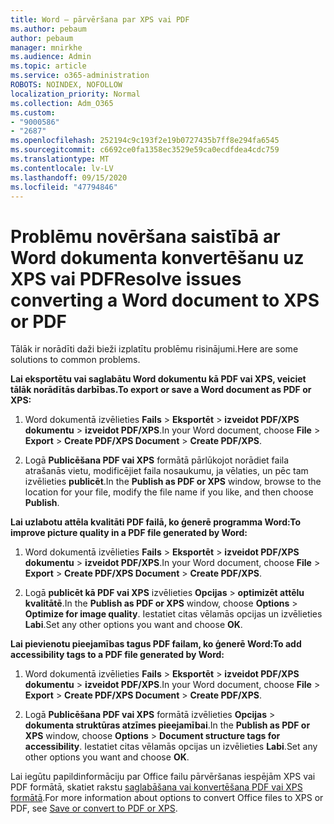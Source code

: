 ```yaml
---
title: Word — pārvēršana par XPS vai PDF
ms.author: pebaum
author: pebaum
manager: mnirkhe
ms.audience: Admin
ms.topic: article
ms.service: o365-administration
ROBOTS: NOINDEX, NOFOLLOW
localization_priority: Normal
ms.collection: Adm_O365
ms.custom:
- "9000586"
- "2687"
ms.openlocfilehash: 252194c9c193f2e19b0727435b7ff8e294fa6545
ms.sourcegitcommit: c6692ce0fa1358ec3529e59ca0ecdfdea4cdc759
ms.translationtype: MT
ms.contentlocale: lv-LV
ms.lasthandoff: 09/15/2020
ms.locfileid: "47794846"
---
```

# <a name="resolve-issues-converting-a-word-document-to-xps-or-pdf"></a><span data-ttu-id="87678-102">Problēmu novēršana saistībā ar Word dokumenta konvertēšanu uz XPS vai PDF</span><span class="sxs-lookup"><span data-stu-id="87678-102">Resolve issues converting a Word document to XPS or PDF</span></span>

<span data-ttu-id="87678-103">Tālāk ir norādīti daži bieži izplatītu problēmu risinājumi.</span><span class="sxs-lookup"><span data-stu-id="87678-103">Here are some solutions to common problems.</span></span> 

<span data-ttu-id="87678-104">**Lai eksportētu vai saglabātu Word dokumentu kā PDF vai XPS, veiciet tālāk norādītās darbības.**</span><span class="sxs-lookup"><span data-stu-id="87678-104">**To export or save a Word document as PDF or XPS:**</span></span>

1. <span data-ttu-id="87678-105">Word dokumentā izvēlieties **Fails**  >  **Eksportēt**  >  **izveidot PDF/XPS dokumentu**  >  **izveidot PDF/XPS**.</span><span class="sxs-lookup"><span data-stu-id="87678-105">In your Word document, choose  **File** > **Export** > **Create PDF/XPS Document** > **Create PDF/XPS**.</span></span>

2. <span data-ttu-id="87678-106">Logā **Publicēšana PDF vai XPS** formātā pārlūkojot norādiet faila atrašanās vietu, modificējiet faila nosaukumu, ja vēlaties, un pēc tam izvēlieties **publicēt**.</span><span class="sxs-lookup"><span data-stu-id="87678-106">In the **Publish as PDF or XPS** window, browse to the location for your file, modify the file name if you like, and then choose **Publish**.</span></span>

<span data-ttu-id="87678-107">**Lai uzlabotu attēla kvalitāti PDF failā, ko ģenerē programma Word:**</span><span class="sxs-lookup"><span data-stu-id="87678-107">**To improve picture quality in a PDF file generated by Word:**</span></span>

1. <span data-ttu-id="87678-108">Word dokumentā izvēlieties **Fails**  >  **Eksportēt**  >  **izveidot PDF/XPS dokumentu**  >  **izveidot PDF/XPS**.</span><span class="sxs-lookup"><span data-stu-id="87678-108">In your Word document, choose  **File** > **Export** > **Create PDF/XPS Document** > **Create PDF/XPS**.</span></span>

2. <span data-ttu-id="87678-109">Logā **publicēt kā PDF vai XPS** izvēlieties **Opcijas**  >  **optimizēt attēlu kvalitātē**.</span><span class="sxs-lookup"><span data-stu-id="87678-109">In the **Publish as PDF or XPS** window, choose **Options** > **Optimize for image quality**.</span></span> <span data-ttu-id="87678-110">Iestatiet citas vēlamās opcijas un izvēlieties **Labi**.</span><span class="sxs-lookup"><span data-stu-id="87678-110">Set any other options you want and choose **OK**.</span></span> 

<span data-ttu-id="87678-111">**Lai pievienotu pieejamības tagus PDF failam, ko ģenerē Word:**</span><span class="sxs-lookup"><span data-stu-id="87678-111">**To add accessibility tags to a PDF file generated by Word:**</span></span>
 
1. <span data-ttu-id="87678-112">Word dokumentā izvēlieties **Fails**  >  **Eksportēt**  >  **izveidot PDF/XPS dokumentu**  >  **izveidot PDF/XPS**.</span><span class="sxs-lookup"><span data-stu-id="87678-112">In your Word document, choose  **File** > **Export** > **Create PDF/XPS Document** > **Create PDF/XPS**.</span></span>

2. <span data-ttu-id="87678-113">Logā **Publicēšana PDF vai XPS** formātā izvēlieties **Opcijas**  >  **dokumenta struktūras atzīmes pieejamībai**.</span><span class="sxs-lookup"><span data-stu-id="87678-113">In the **Publish as PDF or XPS** window, choose **Options** > **Document structure tags for accessibility**.</span></span> <span data-ttu-id="87678-114">Iestatiet citas vēlamās opcijas un izvēlieties **Labi**.</span><span class="sxs-lookup"><span data-stu-id="87678-114">Set any other options you want and choose **OK**.</span></span>

<span data-ttu-id="87678-115">Lai iegūtu papildinformāciju par Office failu pārvēršanas iespējām XPS vai PDF formātā, skatiet rakstu [saglabāšana vai konvertēšana PDF vai XPS formātā](https://support.office.com/article/d85416c5-7d77-4fd6-a216-6f4bf7c7c110).</span><span class="sxs-lookup"><span data-stu-id="87678-115">For more information about options to convert Office files to XPS or PDF, see [Save or convert to PDF or XPS](https://support.office.com/article/d85416c5-7d77-4fd6-a216-6f4bf7c7c110).</span></span>